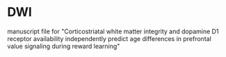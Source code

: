 # DWI
manuscript file for "Corticostriatal white matter integrity and dopamine D1 receptor availability independently predict age differences in prefrontal value signaling during reward learning"
